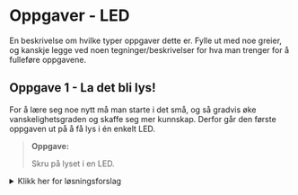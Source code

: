 # Oppgaver - LED
En beskrivelse om hvilke typer oppgaver dette er. Fylle ut med noe greier, og kanskje legge ved noen tegninger/beskrivelser for hva man trenger for å fulleføre oppgavene.

## Oppgave 1 - La det bli lys!
For å lære seg noe nytt må man starte i det små, og så gradvis øke vanskelighetsgraden og skaffe seg mer kunnskap.
Derfor går den første oppgaven ut på å få lys i én enkelt LED.

> **Oppgave:**
>
> Skru på lyset i en LED.

<details>
<summary>Klikk her for løsningsforslag</summary>
```javascript
var five = require("johnny-five");
var board = new five.Board();

board.on("ready", function() {
  var led = new five.Led(13);
  led.on();
});
```
</details>

## Oppgave 2 - Blink-blink
Så bra, du fikk lys i LED-lyset! Men, det er jo litt kjedelig at det bare lyser hele dagen, så hva med å la LED-lyset blinke i stedet?
For å løse denne oppgaven må du altså få LED-lyset til å blinke hvert sekund. Av. På. Av. På. Av. På. Mennesker syns dette blir kjedelig etter hvert, men en datamaskin syns slike oppgaver er kjempegøy!

![alt text](https://camo.githubusercontent.com/2d2513641c0cd782d42d8aa261c3f41dd11ed5a4/687474703a2f2f6a6f686e6e792d666976652e696f2f696d672f6c65642d7363656e652d302e676966 "Blinkende LED-lys")

> Oppgave: Få LED-lyset til å blinke.

<details>
<summary>Klikk her for løsningsforslag</summary>
```javascript
var five = require("johnny-five");
var board = new five.Board();

board.on("ready", function() {
  var led = new five.Led(13);
  led.blink(1000);
});
```
</details>
